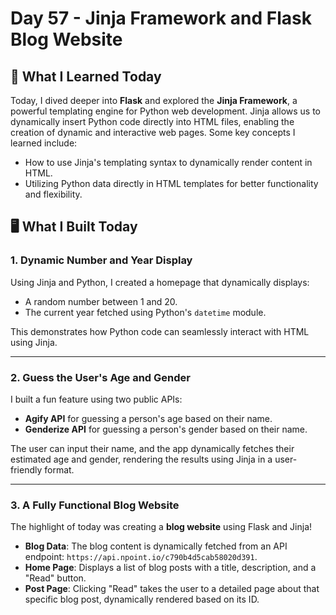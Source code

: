 # Day 57 - Jinja Framework and Flask Blog Website

## 🌟 What I Learned Today

Today, I dived deeper into **Flask** and explored the **Jinja Framework**, a powerful templating engine for Python web development. Jinja allows us to dynamically insert Python code directly into HTML files, enabling the creation of dynamic and interactive web pages. Some key concepts I learned include:

- How to use Jinja's templating syntax to dynamically render content in HTML.
- Utilizing Python data directly in HTML templates for better functionality and flexibility.

## 🖥️ What I Built Today

### 1. Dynamic Number and Year Display
Using Jinja and Python, I created a homepage that dynamically displays:
- A random number between 1 and 20.
- The current year fetched using Python's `datetime` module.

This demonstrates how Python code can seamlessly interact with HTML using Jinja.

---

### 2. Guess the User's Age and Gender
I built a fun feature using two public APIs:
- **Agify API** for guessing a person's age based on their name.
- **Genderize API** for guessing a person's gender based on their name.

The user can input their name, and the app dynamically fetches their estimated age and gender, rendering the results using Jinja in a user-friendly format.

---

### 3. A Fully Functional Blog Website
The highlight of today was creating a **blog website** using Flask and Jinja! 

- **Blog Data**: The blog content is dynamically fetched from an API endpoint: `https://api.npoint.io/c790b4d5cab58020d391`.
- **Home Page**: Displays a list of blog posts with a title, description, and a "Read" button.
- **Post Page**: Clicking "Read" takes the user to a detailed page about that specific blog post, dynamically rendered based on its ID.

